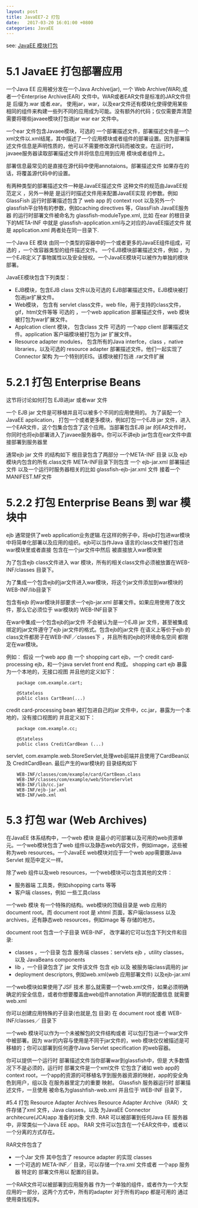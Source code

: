 ```yaml
---
layout: post
title: JavaEE7-2 打包
date:   2017-03-20 16:01:00 +0800
categories: JavaEE
---
```


see: [JavaEE 模块打包](https://docs.oracle.com/javaee/7/tutorial/packaging001.htm)
# 5.1 JavaEE 打包部署应用
一个Java EE 应用被分发在一个Java Archive(jar), 一个 Web Archive(WAR),或者一个Enterprise Archive(EAR) 文件中。WAR或者EAR文件是标准的JAR文件但是 后缀为.war 或者.ear。 使用jar，war，以及ear文件还有模块化使得使用某些相同的组件来构建一些列不同的应用成为可能。没有额外的代码；仅仅需要弄清楚需要将哪些javaee模块打包进jar war ear 文件中。

一个ear 文件包含Javaee模块，可选的 一个部署描述文件，部署描述文件是一个xml文件以.xml结尾，其中描述了一个应用模块或者组件的部署设置。因为部署描述文件信息是声明性质的，他可以不需要修改源代码而被改变。在运行时，javaee服务器读取部署描述文件并将信息应用到应用 模块或者组件上。

部署信息最常见的是直接在源代码中使用annotaions。部署描述文件 如果存在的话，将覆盖源代码中的设置。

有两种类型的部署描述文件一种是JavaEE描述文件 这种文件的规范由JavaEE规范定义 ，另外一种是 是运行时描述文件用来配置JavaEE实现 的参数。例如 GlassFish 运行时部署描述包含了 web app 的 context root 以及另外一个glassfish平台特有的参数，例如caching directives 等，GlassFish JavaEE服务器 的运行时部署文件被命名为 glassfish-moduleType.xml, 比如 在ear 的根目录下的META-INF 中就是 glassfish-application.xml与之对应的JavaEE描述文件 就是 application.xml 两者处在同一目录下.

一个Java EE 模块 由同一个类型的容器中的一个或者更多的JavaEE组件组成，可选的 ，一个改容器类型的组件描述文件。
一个EJB模块部署描述文件，例如 ，为一个EJB定义了事物属性以及安全授权。一个JavaEE模块可以被作为单独的模块部署。

JavaEE模块包含下列类型：
- EJB模块，包含EJB class 文件以及可选的 EJB部署描述文件。EJB模块被打包进jar扩展文件。
- Web模块， 包含有 servlet class文件，web file，用于支持的class文件，gif，html文件等等 可选的 ，一个web application 部署描述文件，web 模块 被打包为war扩展文件。
- Applcation client 模块， 包含class 文件 可选的 一个app client 部署描述文件。application 客户端模块被打包为 jar 扩展文件。
- Resource adapter modules， 包含所有的Java interfce，class ，native libraries，以及可选的 resource adapter 部署描述文件。他们一起实现了 Connector 架构 为一个特别的EIS。该模块被打包进 .rar文件扩展


# 5.2.1 打包 Enterprise Beans
这节将讨论如何打包 EJB进jar 或者war 文件

一个 EJB jar 文件是可移植并且可以被多个不同的应用使用的。
为了装配一个JavaEE application， 打包一个或者更多模块，例如打包一个EJB jar 文件，进入一个EAR文件，这个包集合包含了这个应用。当部署包含EJB jar 的EAR文件时，你同时也将ejb部署进入了javaee服务器中。你可以不讲ejb jar包含在ear文件中直接部署到服务器里

通常ejb jar 文件 的结构如下
根目录包含了两部分  一个META-INF 目录 以及  ejb模块内包含的所有.class文件
META-INF目录下则包含 一个 ejb-jar.xml 部署描述文件 以及一个运行时服务器相关的比如
glassfish-ejb-jar.xml 文件 接着一个MANIFEST.MF文件


# 5.2.2 打包 Enterprise Beans 到 war 模块中
ejb 通常提供了web application业务逻辑.在这样的例子中，将ejb打包进war模块中将简单化部署以及应用的组织。ejb可以当作Java 语言的class文件被打包进war模块里或者直接 包含在一个jar文件中然后 被直接放入war模块里

为了包含ejb class文件进入 war 模块，所有的相关class文件必须被放置在WEB-INF/classes 目录下。

为了集成一个包含ejb的jar文件进入war模块，将这个jar文件添加到war模块的WEB-INF/lib目录下


包含有ejb 的war模块并部要求一个ejb-jar.xml 部署文件。如果应用使用了改文件，那么它必须位于 war模块的 WEB-INF目录下

在war中集成一个包含ejb的jar文件 不会被认为是一个EJB jar 文件，甚至被集成绑定的jar文件遵守了ejb jar文件的格式。包含ejb的jar文件 在语义上等价于ejb 的class文件都房子在WEB-INF／classes下 ，并且所有的ejb的环境命名空间 都限定在war模块。

例如：
假设 一个web app 由 一个 shopping cart ejb，一个 credit card-processing ejb，和一个java servlet front end 构成。
shopping cart ejb 暴露为一个本地的，无接口视图
并且他的定义如下：
```
	package com.example.cart;

	@Stateless
	public class CartBean(...)
```
credit card-processing bean 被打包进自己的jar 文件中，cc.jar，暴露为一个本地的，没有接口视图的 并且定义如下：

```
	package com.example.cc;

	@Stateless
	public class CreditCardBean (...)
```

servlet, com.example.web.StoreServlet,处理web前端并且使用了CardBean以及 CreditCardBean. 最后产生的war模块的 目录结构如下
```
	WEB-INF/classes/com/example/card/CartBean.class
	WEB-INF/classes/com/example/web/StoreServlet
	WEB-INF/lib/cc.jar
	WEB-INF/ejb-jar.xml
	WEB-INF/web.xml
```


# 5.3 打包 war (Web Archives)
在JavaEE 体系结构中，一个web 模块 是最小的可部署以及可用的web资源单元。一个web模块包含了web 组件以及静态web内容文件，例如image，这些被称为web resources。一个JavaEE web模块对应于一个web app需要跟Java Servlet 规范中定义一样。

除了web 组件以及web resources，一个web模块可以包含其他的文件：
- 服务器端 工具类，例如shopping carts 等等
- 客户端 classes，例如 一些工具class

一个web 模块 有一个特殊的结构。web模块的顶级目录是 web 应用的 document root。而
document root 是 xhtml 页面，客户端classess 以及 archives，还有静态web resources，例如image 等 存储的地方。

document root 包含一个子目录 WEB-INF， 改字幕的它可以包含下列文件和目录:
- classes ，一个目录 包含 服务端 classes：servlets ejb ，utility classes，以及
JavaBeans components
- lib ，一个目录包含了 jar 文件该文件 包含 ejb 以及 被服务端class调用的 jar
- deployment descriptors, 例如web.xml(web 应用部署文件) 以及ejb-jar.xml

一个web模块如果使用了JSF 技术 那么就需要一个web.xml文件，如果必须明确确定的安全信息，或者你想要覆盖由web组件annotation 声明的配置信息 就需要web.xml

你可以创建应用特殊的子目录(也就是,包 目录) 在 document root 或者 WEB-INF/classes／ 目录下

一个web 模块可以作为一个未被解包的文件结构或者 可以包打包进一个war文件中被部署。因为
war的内容与使用是不同于jar文件的，web 模块仅仅被描述是可移植的；你可以部署到任何遵守Java Servlet specification 的web容器。

你可以提供一个运行时 部署描述文件当你部署war到glassfish中，但是 大多数情况下不是必须的，运行时 部署文件是一个xml文件 它包含了诸如 web app的 context root，一个app的资源的可移植名字到服务器资源的映射，app的安全角色到用户，组以及 在服务器里定力的重要 映射。
Glassfish 服务器运行时 部署描述文件，一旦使用 被命名为glasshfish-web.xml 并且位于
WEB-INF 目录下，


#5.4  打包 Resource Adapter Archives
Resource Adapter Archive（RAR）文件存储了xml 文件，Java classes，以及 为JavaEE
Connector architecure(JCA)app 准备的对象 文件. RAR 可以被部署到任何Java EE 服务器中，非常类似一个Java EE app。 RAR 文件可以包含在一个EAR文件中，或者以一个分离的方式存在。

RAR文件包含了
- 一个Jar 文件 其中包含了 resource adapter 的实现 classes
- 一个可选的 META-INF／ 目录，可以存储一个ra.xml 文件或者 一个app 服务器 特定的 部署文件用以 配置的目录。

一个RAR文件可以被部署到应用服务器 作为一个单独的组件，或者作为一个大型应用的一部分，这两个方式中，所有的adapter 对于所有的app 都是可用的 通过使用查找程序。